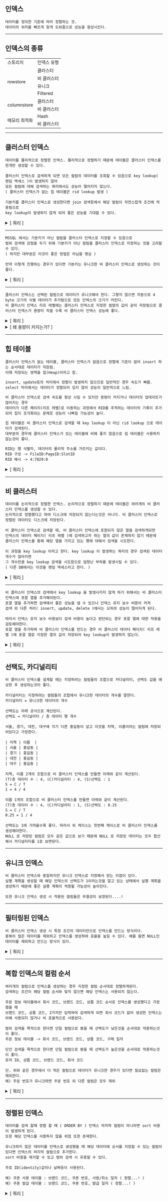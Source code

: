 ## 인덱스

```
데이터를 정의한 기준에 따라 정렬하는 것.
데이터의 위치를 빠르게 찾게 도와줌으로 성능을 향상시킨다.
```

---

## 인덱스의 종류

<table>
    <tr>
        <td>스토리지</td>
        <td>인덱스 유형</td>
    </tr>
    <tr>
        <td rowspan="4">rowstore</td>
        <td>클러스터</td>
    </tr>
    <tr>
        <td>비 클러스터</td>
    </tr>
    <tr>
        <td>유니크</td>
    </tr>
    <tr>
        <td>Filtered</td>
    </tr>
    <tr>
        <td rowspan="2">columnstore</td>
        <td>클러스터</td>
    </tr>
    <tr>
        <td>비 클러스터</td>
    </tr>
    <tr>
        <td rowspan="2">메모리 최적화</td>
        <td>Hash</td>
    </tr>
    <tr>
        <td>비 클러스터</td>
    </tr>
</table>

---

## 클러스터 인덱스

```
데이터를 물리적으로 정렬한 인덱스. 물리적으로 정렬하기 때문에 테이블은 클러스터 인덱스를 한개만 생성할 수 있다.

클러스터 인덱스로 검색하게 되면 모든 컬럼의 데이터를 조회할 수 있음으로 key lookup( 랜덤 엑세스 )이 발생하지 않아  
모든 컬럼에 대해 검색하는 쿼리에서도 성능이 떨어지지 않는다.
( 클러스터 인덱스가 없는 힙 테이블은 rid lookup 발생 )

기본키를 클러스터 인덱스로 생성한다면 join 검색등에서 해당 컬럼이 자연스럽게 조건에 적용됨으로
key lookup이 발생하지 않게 되어 좋은 성능을 기대할 수 있다.
```

<details>
<summary>[ 쿼리 ]</summary>

-- KEY LOOKUP  
SELECT * FROM [ORDER] WHERE ORDER_NUMBER = '202303260200000';  
-- RID LOOKUP ( HEAP_TABLE )  
SELECT * FROM ORDER_HEAP_TABLE WHERE ORDER_NUMBER = '202303260010836';  
SELECT * FROM ORDER_NORMAL WHERE ORDER_NUMBER = '202303260010836';
</details>

---

```
MSSQL 에서는 기본키가 아닌 컬럼을 클러스터 인덱스로 지정할 수 있음으로
범위 검색에 강점을 두기 위해 기본키가 아닌 컬럼을 클러스터 인덱스로 지정하는 것을 고려할 수 있다.
( 하지만 대부분은 이것이 좋은 방법은 아님을 명심 )

만약 이렇게 진행하는 경우가 있다면 기본키는 유니크한 비 클러스터 인덱스로 생성하는 것이 좋다.
```

<details>
<summary>[ 쿼리 ]</summary>

-- 상세 내용은 SSMS 확인
SET STATISTICS PROFILE OFF
EXEC SP_HELPINDEX 'ORDER'
</details>

---

```
클러스터 인덱스는 선택된 컬럼으로 데이터가 유니크해야 한다. 그렇지 않으면 자동으로 4 byte 크기의 식별 데이터가 추가됨으로 모든 인덱스의 크기가 커진다.
비 클러스터 인덱스 리프 레벨에는 클러스터 인덱스로 지정한 컬럼의 값이 같이 저장됨으로 클러스터 인덱스가 용량이 작을 수록 비 클러스터 인덱스 성능에 좋다.  
```

<details>
<summary>[ 쿼리 ]</summary>

-- 테이블에 클러스터 인덱스로 지정된 컬럼의 중복 데이터 확인
SELECT COUNT( 1 ) FROM [ORDER]
SELECT COUNT( 1 ) FROM ORDER_CLUSTER_OVERLAP

SELECT COUNT( 1 ) FROM ( SELECT ORDER_DATE FROM [ORDER] GROUP BY ORDER_DATE ) AS RESULT
SELECT COUNT( 1 ) FROM ( SELECT ORDER_DATE FROM ORDER_CLUSTER_OVERLAP GROUP BY ORDER_DATE ) AS RESULT

-- 두 테이블 인덱스 체크
SET STATISTICS PROFILE OFF
EXEC SP_HELPINDEX 'ORDER'
EXEC SP_HELPINDEX 'ORDER_CLUSTER_OVERLAP'

-- 테이블 용량 확인
DBCC Ind( 'RODONG', 'ORDER', 1 )
DBCC Ind( 'RODONG', 'ORDER_CLUSTER_OVERLAP', 1 )

-- 클러스터 인덱스가 중복된 데이터라면 용량이 커지고 성능에도 좋지 않다.
SET STATISTICS PROFILE ON
SET STATISTICS IO ON
SET STATISTICS TIME ON

SELECT * FROM [ORDER] WHERE ORDER_DATE >= '2023-03-26 00:00:00' AND ORDER_DATE < '2023-03-27 00:00:00'
SELECT * FROM ORDER_CLUSTER_OVERLAP WHERE ORDER_DATE >= '2023-03-26 00:00:00' AND ORDER_DATE < '2023-03-26 07:43:30'
</details>

<details>
<summary>[ 왜 용량이 커지는가? ]</summary>

출처 : http://www.btechsmartclass.com/data_structures/b-trees.html  
![b-tree](./B-Tree_Example.jpg)
</details>

---

## 힙 테이블

```
클러스터 인덱스가 없는 테이블, 클러스터 인덱스가 없음으로 정렬에 기준이 없어 insert 하는 순서대로 데이터가 저장됨.
이때 저장되는 영역을 힙(Heap)이라고 함.
```

```
insert, update등의 처리에서 정렬이 발생하지 않으므로 일반적인 경우 속도가 빠름.  
select 처리에서는 데이터가 정렬되어 있지 않아 성능이 일반적으로 느림.
```

```
비 클러스터 인덱스로 검색 속도를 향상 시킬 수 있지만 용량이 커지거나 데이터의 업데이트가 많아지는 경우  
데이터가 다른 페이지(리프 레벨)로 이동하는 과정에서 RID를 추적하는 데이터의 기록이 추가되어 힙이 조각화되는 문제로 성능이 나빠질 가능성이 높다.
```  

```
힙 테이블은 비 클러스터 인덱스로 검색할 때 key lookup 이 아닌 rid lookup 으로 데이터가 검색된다.
대부분의 경우에 클러스터 인덱스가 있는 테이블에 비해 좋지 않음으로 힙 테이블은 사용하지 않는것이 좋다.
```

```
RID는 행 식별자, 데이터의 물리적 주소를 가르키는 값이다.  
RID 구성 -> FileID:PageID:SlotID  
RID 예시 -> 4:7029:0
```

<details>
<summary>[ 쿼리 ]</summary>

-- 힙 테이블은 테이블 스캔
SELECT TOP 10 * FROM ORDER_HEAP_TABLE;
-- 클러스터 인덱스가 있는 테이블은 클러스터 인덱스 스캔
SELECT TOP 10 * FROM [ORDER]
</details>

---

## 비 클러스터

```
데이터를 논리적으로 정렬한 인덱스. 논리적으로 정렬하기 때문에 테이블은 여러개의 비 클러스터 인덱스를 생성할 수 있다.  
논리적으로 정렬했다고 하여 디스크에 저장되지 않는다는것은 아니다. 비 클러스터 인덱스로 정렬된 데이터도 디스크에 저장된다.

비 클러스터 인덱스로 검색할 때, 비 클러스터 인덱스에 포함되지 않은 열을 검색하게되면
인덱스의 데이터 페이지( 리프 레벨 )에 검색하고자 하는 열의 값이 존재하지 않기 때문에
클러스터 인덱스를 통해 해당 열을 가지고 있는 행에 대해서 검색을 시도한다.  

이 과정을 key lookup 이라고 한다. key lookup 이 발생하는 쿼리의 경우 검색된 데이터 개수가 많아지면
그 개수만큼 key lookup 검색을 시도함으로 엄청난 부하를 발생시킬 수 있다.
( 다른 DB에서는 이것을 랜덤 액세스라고 한다. )
```

<details>
<summary>[ 쿼리 ]</summary>

-- key lookup이 발생하는 쿼리, 적은 범위의 데이터를 검색하지만 굉장히 성능에 좋지 않다.
SELECT
*
FROM ORDER_NORMAL AS ONL
INNER JOIN [ORDER] AS OD ON OD.ORDER_NUMBER = ONL.ORDER_NUMBER
WHERE
ONL.ORDER_DATE >= '2023-03-26 00:00:00' AND ONL.ORDER_DATE < '2023-03-26 00:07:00'

-- key lookup이 발생하지 않는 쿼리, 성능면에서 차이가 많이 난다.
SELECT
ONL.ORDER_DATE
,	OD.ORDER_NUMBER
FROM ORDER_NORMAL AS ONL
INNER JOIN [ORDER] AS OD ON OD.ORDER_NUMBER = ONL.ORDER_NUMBER
WHERE
ONL.ORDER_DATE >= '2023-03-26 00:00:00' AND ONL.ORDER_DATE < '2023-03-26 00:07:00'
</details>

---

```
비 클러스터 인덱스의 검색에서 key lookup 을 발생시키지 않게 하기 위해서는 비 클러스터 인덱스에 포괄 열을 추가해야된다.
포괄 열을 추가하면 검색에서 좋은 성능을 낼 수 있으나 인덱스 유지 보수 비용이 커져
검색 외 다른 처리( insert, update, delete )에서는 오히려 성능이 떨어지게 된다.  

따라서 인덱스 유지 보수 비용보다 검색 비용이 높다고 판단되는 경우 포괄 열에 대한 적용을 검토해야한다.
포괄 열을 추가하여 비 클러스터 인덱스를 만드는 경우 비 클러스터 데이터 페이지( 리프 레벨 )에 포괄 열로 지정한 열의 값이 저장되어 key lookup이 발생하지 않는다.
```

<details>
<summary>[ 쿼리 ]</summary>

-- 비 클러스터에 포괄 열(INCLUDE)을 추가하여 key lookup이 발생하지 않는 쿼리
-- 검색 범위가 넓어지면 풀 스캔할 수도 있다...!
SELECT
ONL.*
,	OD.ORDER_NUMBER
FROM ORDER_NORMAL_INCLUDE_COLUMN AS ONL
INNER JOIN [ORDER] AS OD ON OD.ORDER_NUMBER = ONL.ORDER_NUMBER
WHERE
-- 범위를 좀더 늘리면 비 클러스터 풀 스캔으로 변경된다.
ONL.ORDER_DATE >= '2023-03-26 00:00:00' AND ONL.ORDER_DATE < '2023-03-26 00:07:00'

SELECT
ONL.*
,	OD.ORDER_NUMBER
,	OD.SALES_COMPANY_CODE
FROM ORDER_NORMAL_INCLUDE_COLUMN AS ONL
INNER JOIN [ORDER] AS OD ON OD.ORDER_NUMBER = ONL.ORDER_NUMBER
WHERE
-- KEY LOOKUP을 발생시킨 상태에서 범위를 좀더 늘리면 클러스터 풀 스캔으로 변경된다
ONL.ORDER_DATE >= '2023-03-26 00:00:00' AND ONL.ORDER_DATE < '2023-03-26 00:10:00'
</details>

---

## 선택도, 카디널리티

```
비 클러스터 인덱스를 설계할 때는 지정하려는 컬럼들의 조합으로 카디널리티, 선택도 값을 예상한 후 생성하는것이 좋다.  

카디널리티는 지정하려는 컬럼들의 조합에서 유니크한 데이터의 개수를 말한다.
카디널리티 = 유니크한 데이터의 개수

선택도는 아래 공식으로 계산된다.  
선택도 = 카디널리티 / 총 데이터 행 개수

서울, 경기, 대전, 대구에 각기 다른 홍길동이 살고 이것을 지역, 이름이라는 컬럼에 저장되어있다고 가정한다. 

| 지역 | 이름  |
| 서울 | 홍길동 |
| 경기 | 홍길동 |
| 대전 | 홍길동 |
| 대구 | 홍길동 |

지역, 이름 2개의 조합으로 비 클러스터 인덱스를 만들면 아래와 같이 계산된다.
(T)총 데이터 수 : 4, (C)카디널리티 : 4, (S)선택도 : 1
S = C / T
1 = 4 / 4

이름 1개의 조합으로 비 클러스터 인덱스를 만들면 아래와 같이 계산된다.
(T)총 데이터 수 : 4, (C)카디널리티 : 1, (S)선택도 : 0.25
S = C / T
0.25 = 1 / 4

선택도는 1에 가까울수록 좋다. 따라서 위 케이스는 첫번째 케이스로 비 클러스터 인덱스를 생성해야한다.
NULL 로 저장된 컬럼은 모두 같은 값으로 보기 때문에 NULL 로 저장된 데이터는 모두 합산해서 카디널리티를 1로 보면된다. 
```

---

## 유니크 인덱스

```
비 클러스터 인덱스와 동일하지만 유니크 인덱스로 지정해서 얻는 이점이 있다.
실혱 계획을 생성할 때 해당 인덱스의 선택도가 1이라는것을 알고 있는 상태에서 실행 계획을 생성하기 때문에 좋은 실행 계획이 적용될 가능성이 높아진다.

또한 유니크 인덱스 생성 시 적용된 컬럼들은 무결성이 보장된다....!  
```

---

## 필터링된 인덱스

```
비 클러스터 인덱스 생성 시 특정 조건의 데이터만으로 인덱스를 만드는 방식이다.
중복이 많은 데이터를 제외하고 인덱스를 생성하여 효율을 높일 수 있다. 예를 들면 NULL인 데이터를 제외하고 만드는 방식이 있다.
```

<details>
<summary>[ 쿼리 ]</summary>

-- 비 클러스터 인덱스에 필터를 걸게되면 인덱스가 작아지고 속도가 빨라진다.
SELECT SALES_COMPANY_CODE, BRAND_CODE, ORDER_DATE FROM ORDER_BRAND_CODE_FILTER WHERE SALES_COMPANY_CODE = 'KAKAO' AND BRAND_CODE = 'INNISFREE' AND ORDER_DATE >= '2023-03-26 00:00:00' AND ORDER_DATE < '2023-04-01 00:00:00'
SELECT SALES_COMPANY_CODE, BRAND_CODE, ORDER_DATE FROM ORDER_BRAND_CODE_NO_FILTER WHERE SALES_COMPANY_CODE = 'KAKAO' AND BRAND_CODE = 'INNISFREE' AND ORDER_DATE >= '2023-03-26 00:00:00' AND ORDER_DATE < '2023-04-01 00:00:00'
</details>

---

## 복합 인덱스의 컬럼 순서

```
여러개의 컬럼으로 인덱스를 생성하는 경우 지정한 컬럼 순서대로 정렬하게된다.
검색하는 조건이 해당 컬럼 순서와 맞지 않으면 해당 인덱스는 사용되지 않는다.

주문 정보 테이블에서 회사 코드, 브랜드 코드, 상품 코드 순서로 인덱스를 생성했다고 가정했을 때
브랜드 코드, 상품 코드, 2가지만 입력하여 검색하게 되면 회사 코드가 없어 생성한 인덱스는 아예 사용되지 않거나 비 효율적으로 사용된다.

범위 검색을 목적으로 한다면 단일 컬럼으로 봤을 때 선택도가 낮은것을 순서대로 적용하는것이 좋다.
주문 정보 테이블 -> 회사 코드, 브랜드 코드, 상품 코드, 구매 일자 

단건 검색을 목적으로 한다면 단일 컬럼으로 봤을 때 선택도가 높은것을 순서대로 적용하는것이 좋다.
유저 ID, 상품 코드, 브랜드 코드, 회사 코드

단, 위와 같은 경우에서 더 적은 컬럼으로 데이터가 유니크한 경우가 있다면 필요없는 컬럼은 제외한다.
예) 주문 번호가 유니크하면 주문 번호 외 다른 컬럼은 모두 제외
```

<details>
<summary>[ 쿼리 ]</summary>

-- 범위 검색 : 선택도가 낮은 컬럼 순서
SELECT SALES_COMPANY_CODE, BRAND_CODE, ORDER_DATE FROM ORDER_BRAND_CODE_FILTER WHERE SALES_COMPANY_CODE = 'KAKAO' AND BRAND_CODE = 'INNISFREE' AND ORDER_DATE >= '2023-03-26 00:00:00' AND ORDER_DATE < '2023-03-27 00:00:00' ORDER BY ORDER_DATE ASC

-- 범위 검색 : 선택도가 높은 컬럼 순서
SELECT SALES_COMPANY_CODE, BRAND_CODE FROM ORDER_BRAND_CODE_OPPOSITE WHERE SALES_COMPANY_CODE = 'KAKAO' AND BRAND_CODE = 'INNISFREE' AND ORDER_DATE >= '2023-03-26 00:00:00' AND ORDER_DATE < '2023-03-27 00:00:00' ORDER BY ORDER_DATE ASC


-- 단일 검색 : 선택도가 높은 순서
SELECT [USER_ID], [GOODS_CODE], [BRAND_CODE], [SALES_COMPANY_CODE] FROM ORDER_USER_ID WHERE [USER_ID] = 'alsfkqqpv'

-- 단일 검색 : 선택도가 낮은 순서
SELECT [USER_ID], [GOODS_CODE], [BRAND_CODE], [SALES_COMPANY_CODE] FROM ORDER_USER_ID_OPPOSITE WHERE SALES_COMPANY_CODE = 'COUPANG'

-- 단일 검색 : 선택도가 높은 순서, 인덱스 컬럼 모두 적용
SELECT [USER_ID], [GOODS_CODE], [BRAND_CODE], [SALES_COMPANY_CODE] FROM ORDER_USER_ID WHERE [USER_ID] = 'alsfkqqpv' AND SALES_COMPANY_CODE = 'COUPANG' AND BRAND_CODE = 'ASROCK' AND GOODS_CODE = '000212'

-- 단일 검색 : 선택도가 낮은 순서, 인덱스 컬럼 모두 적용
SELECT [USER_ID], [GOODS_CODE], [BRAND_CODE], [SALES_COMPANY_CODE] FROM ORDER_USER_ID_OPPOSITE WHERE [USER_ID] = 'alsfkqqpv' AND SALES_COMPANY_CODE = 'COUPANG' AND BRAND_CODE = 'ASROCK' AND GOODS_CODE = '000212'
</details>

---

## 정렬된 인덱스

```
데이터를 검색 할때 정렬 할 때 ( ORDER BY ) 인덱스 마지막 컬럼이 아니라면 sort 비용이 발생하게 된다.  
또한 해당 인덱스를 사용하지 않을 위험 또한 존재한다.

유니크하지 않은 데이터를 인덱스로 생성했을 때 해당 데이터에 순서를 지정할 수 있는 컬럼이 있다면 인덱스의 마지막 컬럼으로 추가한다.
sort 비용을 제거할 수 있고 범위 검색 시 유용할 수 있다.

주로 ID(identity)값이나 날짜등이 사용된다.

예) 쿠폰 사용 테이블 : 브랜드 코드, 쿠폰 번호, 사용/취소 일자 ( 정렬...! )
예) 쿠폰 발급 테이블 : 브랜드 코드, 쿠폰 번호, 발급 일자 ( 정렬...! )
```

<details>
<summary>[ 쿼리 ]</summary>

-- 비 클러스터로 지정한 컬럼이 유니크하지 않을 때 정렬이 가능한 적절한 컬럼이 있다면 추가하는것이 좋다.
SELECT SALES_COMPANY_CODE, BRAND_CODE, ORDER_DATE FROM ORDER_BRAND_CODE_FILTER WHERE SALES_COMPANY_CODE = 'KAKAO' AND BRAND_CODE = 'INNISFREE' ORDER BY ORDER_DATE ASC

-- 인덱스에 ORDER_DATE가 없는 경우 sort 비용이 발생하고, 잘못되면 인덱스가 사용되지 않는다.
SELECT SALES_COMPANY_CODE, BRAND_CODE FROM ORDER_BRAND_CODE_NO_SORT WHERE SALES_COMPANY_CODE = 'KAKAO' AND BRAND_CODE = 'INNISFREE'
SELECT SALES_COMPANY_CODE, BRAND_CODE FROM ORDER_BRAND_CODE_NO_SORT WHERE SALES_COMPANY_CODE = 'KAKAO' AND BRAND_CODE = 'INNISFREE' ORDER BY ORDER_DATE ASC
</details>